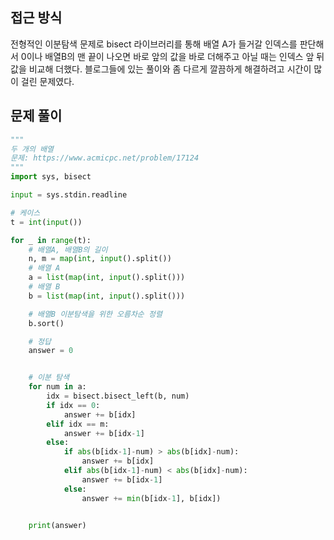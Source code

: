 ## 접근 방식
전형적인 이분탐색 문제로 bisect 라이브러리를 통해 배열 A가 들거갈 인덱스를 판단해서 0이나 배열B의 맨 끝이 나오면 바로
앞의 값을 바로 더해주고 아닐 때는 인덱스 앞 뒤 값을 비교해 더했다. 블로그들에 있는 풀이와 좀 다르게 깔끔하게 해결하려고 시간이 많이 걸린 문제였다.
## 문제 풀이
```python
"""
두 개의 배열
문제: https://www.acmicpc.net/problem/17124
"""
import sys, bisect

input = sys.stdin.readline

# 케이스
t = int(input())

for _ in range(t):
    # 배열A, 배열B의 길이
    n, m = map(int, input().split())
    # 배열 A
    a = list(map(int, input().split()))
    # 배열 B
    b = list(map(int, input().split()))

    # 배열B 이분탐색을 위한 오름차순 정렬
    b.sort()

    # 정답
    answer = 0


    # 이분 탐색
    for num in a:
        idx = bisect.bisect_left(b, num)
        if idx == 0:
            answer += b[idx]
        elif idx == m:
            answer += b[idx-1]
        else:
            if abs(b[idx-1]-num) > abs(b[idx]-num):
                answer += b[idx]
            elif abs(b[idx-1]-num) < abs(b[idx]-num):
                answer += b[idx-1]
            else:
                answer += min(b[idx-1], b[idx])


    print(answer)
```
